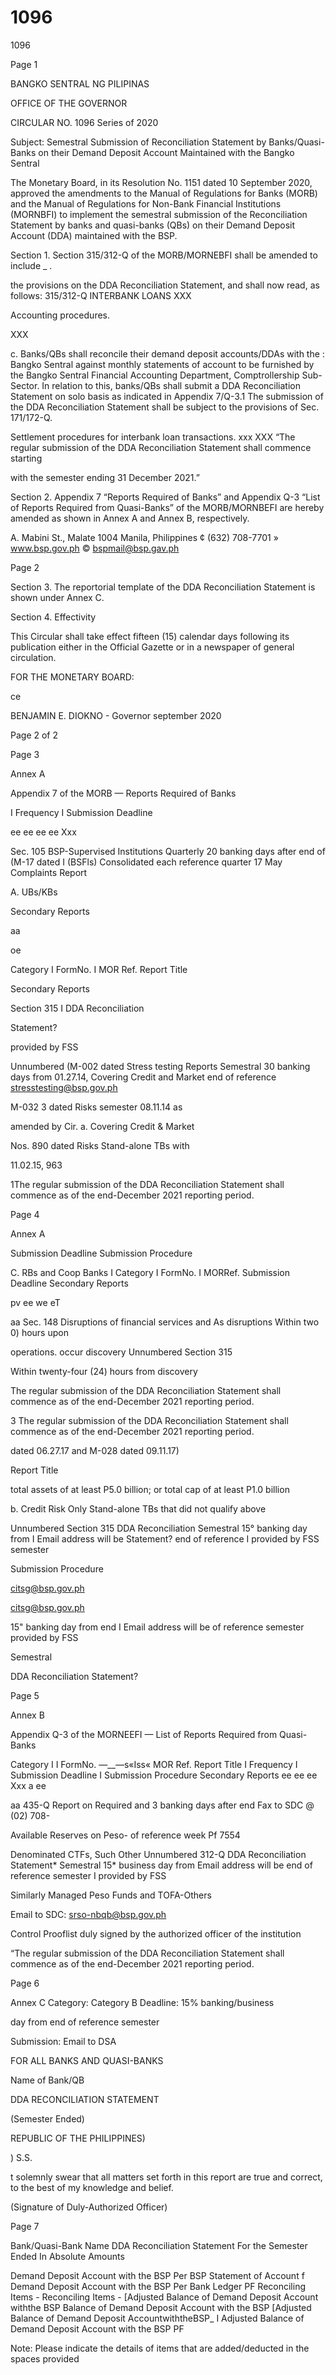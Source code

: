 # 1096

1096

Page 1

BANGKO SENTRAL NG PILIPINAS

OFFICE OF THE GOVERNOR

CIRCULAR NO. 1096 Series of 2020

Subject: Semestral Submission of Reconciliation Statement by Banks/Quasi-Banks on their Demand Deposit Account Maintained with the Bangko Sentral

The Monetary Board, in its Resolution No. 1151 dated 10 September 2020, approved the amendments to the Manual of Regulations for Banks (MORB) and the Manual of Regulations for Non-Bank Financial Institutions (MORNBFI) to implement the semestral submission of the Reconciliation Statement by banks and quasi-banks (QBs) on their Demand Deposit Account (DDA) maintained with the BSP.

Section 1. Section 315/312-Q of the MORB/MORNEBFI shall be amended to include _ .

the provisions on the DDA Reconciliation Statement, and shall now read, as follows: 315/312-Q INTERBANK LOANS XXX

Accounting procedures.

XXX

c. Banks/QBs shall reconcile their demand deposit accounts/DDAs with the : Bangko Sentral against monthly statements of account to be furnished by the Bangko Sentral Financial Accounting Department, Comptrollership Sub-Sector. In relation to this, banks/QBs shall submit a DDA Reconciliation Statement on solo basis as indicated in Appendix 7/Q-3.1 The submission of the DDA Reconciliation Statement shall be subject to the provisions of Sec. 171/172-Q.

Settlement procedures for interbank loan transactions. xxx XXX “The regular submission of the DDA Reconciliation Statement shall commence starting

with the semester ending 31 December 2021.”

Section 2. Appendix 7 “Reports Required of Banks” and Appendix Q-3 “List of Reports Required from Quasi-Banks” of the MORB/MORNBEFI are hereby amended as shown in Annex A and Annex B, respectively.

A. Mabini St., Malate 1004 Manila, Philippines ¢ (632) 708-7701 » www.bsp.gov.ph © bspmail@bsp.gav.ph

Page 2

Section 3. The reportorial template of the DDA Reconciliation Statement is shown under Annex C.

Section 4. Effectivity

This Circular shall take effect fifteen (15) calendar days following its publication either in the Official Gazette or in a newspaper of general circulation.

FOR THE MONETARY BOARD:

ce

BENJAMIN E. DIOKNO - Governor september 2020

Page 2 of 2

Page 3

Annex A

Appendix 7 of the MORB — Reports Required of Banks

I Frequency I Submission Deadline

ee ee ee ee Xxx

Sec. 105 BSP-Supervised Institutions Quarterly 20 banking days after end of (M-17 dated I (BSFls) Consolidated each reference quarter 17 May Complaints Report

A. UBs/KBs

Secondary Reports

aa

oe

Category I FormNo. I MOR Ref. Report Title

Secondary Reports

Section 315 I DDA Reconciliation

Statement?

provided by FSS

Unnumbered (M-002 dated Stress testing Reports Semestral 30 banking days from 01.27.14, Covering Credit and Market end of reference stresstesting@bsp.gov.ph

M-032 3 dated Risks semester 08.11.14 as

amended by Cir. a. Covering Credit & Market

Nos. 890 dated Risks Stand-alone TBs with

11.02.15, 963

1The regular submission of the DDA Reconciliation Statement shall commence as of the end-December 2021 reporting period.

Page 4

Annex A

Submission Deadline Submission Procedure

C. RBs and Coop Banks I Category I FormNo. I MORRef. Submission Deadline Secondary Reports

pv ee we eT

aa Sec. 148 Disruptions of financial services and As disruptions Within two 0) hours upon

operations. occur discovery Unnumbered Section 315

Within twenty-four (24) hours from discovery

The regular submission of the DDA Reconciliation Statement shall commence as of the end-December 2021 reporting period.

3 The regular submission of the DDA Reconciliation Statement shall commence as of the end-December 2021 reporting period.

dated 06.27.17 and M-028 dated 09.11.17)

Report Title

total assets of at least P5.0 billion; or total cap of at least P1.0 billion

b. Credit Risk Only Stand-alone TBs that did not qualify above

Unnumbered Section 315 DDA Reconciliation Semestral 15° banking day from I Email address will be Statement? end of reference I provided by FSS semester

Submission Procedure

citsg@bsp.gov.ph

citsg@bsp.gov.ph

15" banking day from end I Email address will be of reference semester provided by FSS

Semestral

DDA Reconciliation Statement?

Page 5

Annex B

Appendix Q-3 of the MORNEEFI — List of Reports Required from Quasi-Banks

Category I I FormNo. —__—s«Iss« MOR Ref. Report Title I Frequency I Submission Deadline I Submission Procedure Secondary Reports ee ee ee Xxx a ee

aa 435-Q Report on Required and 3 banking days after end Fax to SDC @ (02) 708-

Available Reserves on Peso- of reference week Pf 7554

Denominated CTFs, Such Other Unnumbered 312-Q DDA Reconciliation Statement* Semestral 15* business day from Email address will be end of reference semester I provided by FSS

Similarly Managed Peso Funds and TOFA-Others

Email to SDC: srso-nbqb@bsp.gov.ph

Control Prooflist duly signed by the authorized officer of the institution

“The regular submission of the DDA Reconciliation Statement shall commence as of the end-December 2021 reporting period.

Page 6

Annex C Category: Category B Deadline: 15% banking/business

day from end of reference semester

Submission: Email to DSA

FOR ALL BANKS AND QUASI-BANKS

Name of Bank/QB

DDA RECONCILIATION STATEMENT

(Semester Ended)

REPUBLIC OF THE PHILIPPINES)

) S.S.

t solemnly swear that all matters set forth in this report are true and correct, to the best of my knowledge and belief.

(Signature of Duly-Authorized Officer)

Page 7

Bank/Quasi-Bank Name DDA Reconciliation Statement For the Semester Ended In Absolute Amounts

Demand Deposit Account with the BSP Per BSP Statement of Account f Demand Deposit Account with the BSP Per Bank Ledger PF Reconciling Items - Reconciling Items - [Adjusted Balance of Demand Deposit Account withthe BSP Balance of Demand Deposit Account with the BSP [Adjusted Balance of Demand Deposit AccountwiththeBSP_ I Adjusted Balance of Demand Deposit Account with the BSP PF

Note: Please indicate the details of items that are added/deducted in the spaces provided
